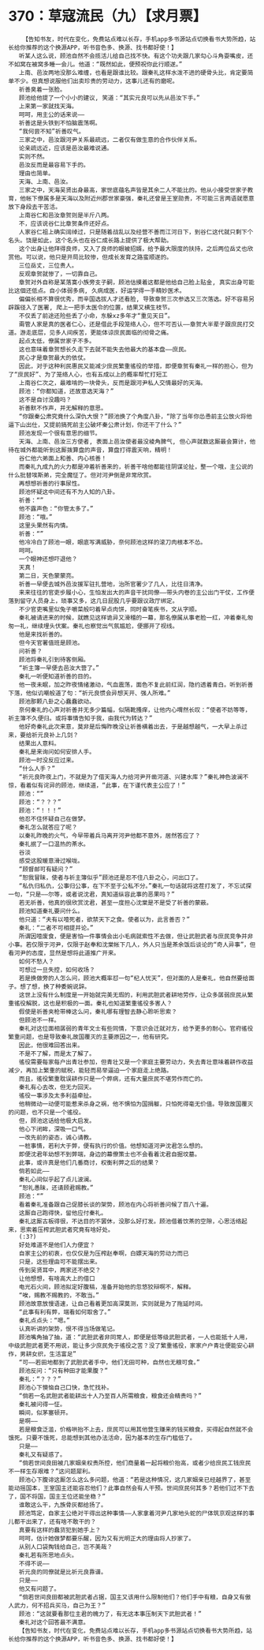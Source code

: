 # 370：草寇流民（九）【求月票】
        【告知书友，时代在变化，免费站点难以长存，手机app多书源站点切换看书大势所趋，站长给你推荐的这个换源APP，听书音色多、换源、找书都好使！】
       听某人这么说，顾池自然不会揽活儿给自己找不快。有这个功夫跟几家勾心斗角耍嘴皮，还不如窝在被窝多睡一会儿。他道：“既然如此，便预祝你此行顺遂。”
       上南、邑汝两地没那么难缠，也看是跟谁比较。跟秦礼这样水泼不进的硬骨头比，肯定要简单不少。但真想说服他们出卖珍贵的劳动力，这事儿还有的磨呢。
       祈善臭着一张脸。
       顾池给他提了一个小小的建议, 笑道：“其实元良可以先从邑汝下手。”
       上来第一家就找天海。
       呵呵，用主公的话来说——
       祈善这是头铁到不怕脑震荡啊。
       “我何尝不知”祈善叹气。
       三家之中，邑汝跟河尹关系最疏远，二者仅有做生意的合作伙伴关系。
       论亲疏远近，应该是邑汝最难说通。
       实则不然。
       邑汝反而是最容易下手的。
       理由也简单。
       天海、上南、邑汝。
       三家之中，天海吴贤出身最高，家世底蕴名声皆是其余二人不能比的。他从小接受世家子教育，他帐下僚属多是天海以及附近州郡世家豪强，秦礼还曾是王室勋贵，不可能三言两语就愿意放下身段去干苦活。
       上南谷仁和邑汝章贺则是半斤八两。
       不，应该说谷仁比章贺条件还好点。
       人家谷仁祖上确实阔绰过，只是随着战乱以及经营不善而江河日下，到谷仁这代就只剩下个名头。饶是如此，这个名头也在谷仁成长路上提供了极大帮助。
       这个出身让他拜得良师，又入了良师的眼被招婿，给予最大限度的扶持，之后两位岳丈也欣赏他。可以说，他只是开局比较惨，但成长发育之路蛮顺遂的。
       三位岳丈，三位贵人。
       反观章贺就惨了，一切靠自己。
       章贺对外自称是某落寞小族旁支子嗣，顾池估摸着这都是他给自己脸上贴金, 真实出身可能比这個还低点。自小体弱多病, 久病成医，好运学得一手精妙医术。
       偏偏长相不算很优秀，而辛国选拔人才还看脸, 导致章贺三次参选又三次落选。好不容易另辟蹊径入了医署, 爬上一把手太医令的位置，结果又横生枝节。
       不仅丢了前途还险些丢了小命，东躲xz多年才“重见天日”。
       甭管人家是真的医者仁心，还是借此手段笼络人心，但不可否认——章贺大半辈子跟庶民打交道。游走底层，见多人间疾苦，更能体谅庶民面临的彻骨之痛。
       起点太低，僚属世家子不多。
       这也意味着章贺想长久走下去就不能失去他最大的基本盘——庶民。
       民心才是章贺最大的依仗。
       因此，对于这种利民惠民又能减少庶民繁重徭役的举措，即便章贺有秦礼一样的担心，但为了“庶民好”、为了笼络人心，也有五成以上的概率帮忙打短工
       上南谷仁次之，最难啃的一块骨头，反而是跟河尹私人交情最好的天海。
       顾池：“你都知道，还故意选天海？”
       这不是自讨没趣吗？
       祈善默不作声，并无解释的意思。
       “你跟秦公肃究竟什么深仇大恨？”顾池换了个角度八卦，“除了当年你怂恿前主公放火将他逼下山出仕，又提前搞死前主公破坏秦公肃计划，你还干了什么？”
       顾池发现一个很有意思的细节。
       天海、上南、邑汝三方使者, 表面上邑汝使者最没棱角脾气, 但心声就数这厮最会算计，他待在城外都能听到这厮拨算盘的声音，算盘打得震天响，精明！
       谷仁他六弟面上和善、内心核善！
       而秦礼九成九的火力都是冲着祈善来的，祈善干啥他都能往阴谋论扯，整一个哦，主公说的什么批替埃斯弟，完全魔怔了。但对河尹倒是非常欣赏。
       再想想祈善的行事尿性。
       顾池怀疑这中间还有不为人知的八卦。
       祈善：“”
       他不露声色：“你管太多了。”
       顾池：“哦。”
       这里头果然有内情。
       祈善：“”
       他冷冷白了顾池一眼，眼底写满威胁，奈何顾池这样的滚刀肉根本不怂。
       呵呵。
       一个眼神还想吓退他？
       天真！
       第二日，天色蒙蒙亮。
       祈善一早便去城外邑汝援军驻扎营地，治所官署少了几人，比往日清净。
       来来往往的官吏步履小心，生怕发出大的声音干扰同僚——带头内卷的主公出门干仗，工作便落到留守人员身上，琐事又多，这几日屁股几乎要跟议政厅绑定。
       不少官吏嘴里似兔子嚼菜般叼着早点肉饼，同时奋笔疾书，文从字顺。
       秦礼被请进来的时候，就瞧见这样诡异又滑稽的一幕，那名僚属从事老脸一红，冲着秦礼匆匆一礼，继续埋头伏案。秦礼也察觉出气氛尴尬，便挪开了视线。
       他是来找祈善的。
       但今天官署值班是顾池。
       问祈善？
       顾池将秦礼引到待客侧厢。
       “祈主簿一早便去邑汝大营了。”
       秦礼一听便知道祈善的目的。
       他一夜未眠，加之昨夜情绪激动，气血震荡，面色不复此前红润，隐约透着青白。听到祈善下落，他似讥嘲般道了句：“祈元良惯会异想天开、强人所难。”
       顾池那颗八卦之心蠢蠢欲动。
       奈何秦礼的心声对祈善并无多少篇幅，似隔靴搔痒，让他内心喟然长叹：“使者不妨等等，祈主簿不久便归。或将事情告知于我，由我代为转达？”
       他好奇秦礼此次来意，莫非是后悔昨晚没让祈善横着出去，于是越想越气，一大早上杀过来，要给祈元良补上几剑？
       结果出人意料。
       秦礼是来询问如何安排人手。
       顾池一时没反应过来。
       “什么人手？”
       “祈元良昨夜上门，不就是为了借天海人力给河尹开凿河道、兴建水库？”秦礼神色波澜不惊，看着似有诧异的顾池，继续道，“此事，在下谨代表主公应了！”
       顾池：“”
       顾池：“？？？”
       顾池：“！！！”
       他忍不住怀疑自己在做梦。
       秦礼怎么就答应了呢？
       以秦礼昨晚的火气，今早带着兵马离开河尹他都不意外，居然答应了？
       秦礼抿了一口温热的茶水。
       谷淡
       感受这股暖意滑过喉咙。
       “顾督邮可有疑问？”
       “恕我冒昧，使者与祈主簿似乎”顾池还是忍不住八卦之心，问出口了。
       “私仇归私仇，公事归公事，在下不至于公私不分。”秦礼一句话就将这茬打发了，不忘试探一句，“只是——尔等，或者说沈君，真知道纵容此事的恶果吗？”
       若无祈善，他真的很欣赏沈君，甚至一度担心沈棠是不是受了祈善的蒙蔽。
       顾池知道秦礼要问什么。
       他只道：“夫有以噎死者，欲禁天下之食。使者以为，此言善否？”
       秦礼：“二者不可相提并论。”
       所谓因噎废食，便是害怕一件事情会出小毛病就索性不去做，但让武胆武者与庶民竞争并非小事。若仅限于河尹，仅限于赵奉和沈棠帐下几人，外人只当是茶余饭后谈论的“奇人异事”，但看河尹的态度，显然是想将此道推广开来。
       如何不愁人？
       可想过一旦失控，如何收场？
       若是换做旁的人怎么问，顾池大概率怼一句“杞人忧天”，但对面的人是秦礼，他自然要给面子。想了想，换了种委婉说辞。
       这世上没有什么制度是一开始就完美无瑕的，利用武胆武者耕地劳作，让众多孱弱庶民从繁重徭役解脱，这也是积极的一面。秦礼也知道繁重徭役多害人？
       假使是祈善夹枪带棒这么问，秦礼哪有理智去静心聆听思索？
       但顾池不一样。
       秦礼对这位面相孱弱的青年文士有些同情，下意识会迁就对方，给予更多的耐心。官府徭役繁重问题，也是导致秦礼故国覆灭的主要原因之一，他有研究。
       因此，他很难回答出来。
       不是不了解，而是太了解了。
       徭役需要每家每户出青壮参加，但青壮又是一个家庭主要劳动力，失去青壮意味着耕作收益减少，再加上繁重的赋税，能轻而易举逼迫一个家庭走上绝路。
       而且，徭役繁重耽误耕作只是一个弊病，还有大量庶民不堪劳作而亡的。
       秦礼有心去改，但无力回天。
       徭役一事涉及太多利益牵扯。
       他稍微动一动便可能惹来杀身之祸，他不惧怕为国捐躯，只怕死得毫无价值。导致故国覆灭的问题，也不只是一个徭役。
       但，顾池这话给他极大启发。
       他心下闭眸，深吸一口气。
       一改先前的姿态，诚心请教。
       一桩事情，若利大于弊，便有执行的价值。他想知道河尹沈君怎么想的。
       即便沈君年幼想不到弊端，身边的幕僚策士也不会看着沈君自掘坟墓。
       此事，或许真是他们几番商讨，权衡利弊之后的结果？
       倘若如此——
       秦礼心间似乎起了点儿波澜。
       “恕礼愚昧，还请顾君赐教。”
       顾池：“”
       看着秦礼准备跟自己促膝长谈的架势，顾池在内心将祈善问候了百八十遍。
       这厮自己跑得快，留他应付秦礼。
       秦礼这厮古板得很，不达目的不罢休，没那么好打发。顾池借着饮茶的空隙，心思活络起来，思索着压榨武胆武者究竟有啥好处。
       (:3?)
       好处难道不是他们人力便宜？
       自家主公的初衷，也仅仅是为压榨赵奉啊，白嫖天海的劳动力而已
       只是，这些理由可不能摆出来。
       传到吴贤耳中，两家还不绝交？
       让他想想，有啥高大上的借口
       电光石火间，顾池拟定好腹稿，准备开始他的忽悠狡辩啊不，解释。
       “唉，赐教不赐教的，不敢当。”
       顾池故意放慢语速，让自己看着更加高深莫测，实则就是为了拖延时间。
       “此事有利有弊，端看如何取舍了。”
       秦礼点点头：“嗯。”
       认真听讲的架势，恨不得当场做笔记。
       顾池嘴角抽了抽，道：“武胆武者非同常人，即便是低等级武胆武者，一人也能抵十人用，中级武胆武者更不用说，能让多少庶民免于徭役之苦？没了繁重徭役，家家户户青壮便能安心耕作，男耕女织，生活富足”
       “可——若田地都到了武胆武者手中，他们无田可种，自然也无粮可食。”
       顾池反问：“只有种田才能果腹？”
       秦礼：“？？？”
       顾池心下懊恼自己口快，急忙找补。
       “倘若一名武胆武者能耕出十人乃至百人所需粮食，粮食还会精贵吗？”
       秦礼被问得一怔。
       瞬间，似茅塞顿开。
       是啊——
       若是粮食泛滥，价格哄抬不上去，庶民可以用其他营生赚来的钱买粮食，买得起自然就不会饿死。只要不饿死，总能想到其他办法活命，因为基本的生存门槛低了。
       只是——
       秦礼又有疑惑了。
       “倘若世间良田被几家姻亲权贵所控，他们商量着一起将粮价抬高，或者少给庶民工钱庶民不一样生存艰难？”这问题犀利。
       顾池心下腹诽这厮怎么这么多问题，他道：“若是这种情况，这几家姻亲已经越界了，甚至能动摇国本，王室国主还能容忍他们？此事自然会有人干预。世间庶民何其多？若他们过不下去了，国不将国，国主王位还能坐稳？”
       谁敢这么干，九族骨灰都给扬了。
       顾池笃定，自家主公绝对干得出这种事情——人家拿着河尹几家地头蛇的尸体筑京观这样的事儿都干出来了，还有啥不敢干的？
       真要有这样的蠢货犯到她手上？
       呵呵，估计她做梦都要乐醒，因为又有光明正大的理由将人抄家了。
       从别人口袋掏钱给自己，岂不美哉？
       秦礼若有所思地点头。
       不得不说——
       祈元良的同僚就是比祈元良靠谱。
       只是——
       他又有问题了。
       “倘若世间良田都被武胆武者占据，国主又该用什么限制他们？他们手中有粮，自身又有傲人武力，何不招兵买马，自己为王？”
       顾池：“这就要看那位主君的魄力了，有无这本事压制天下武胆武者！”
       秦礼对这个回答最不满意。
       【告知书友，时代在变化，免费站点难以长存，手机app多书源站点切换看书大势所趋，站长给你推荐的这个换源APP，听书音色多、换源、找书都好使！】